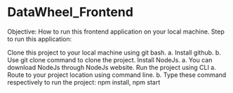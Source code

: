 # DataWheel_Frontend
Objective: How to run this frontend application on your local machine. Step to run this application:

Clone this project to your local machine using git bash. 
a. Install github. 
b. Use git clone command to clone the project.
Install NodeJs. 
a. You can download NodeJs through NodeJs website.
Run the project using CLI 
a. Route to your project location using command line. 
b. Type these command respectively to run the project: npm install, npm start
